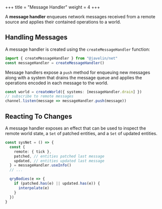 +++
title = "Message Handler"
weight = 4
+++

A **message handler** enqueues network messages received from a remote source and applies their contained operations to a world.

## Handling Messages

A message handler is created using the `createMessageHandler` function:

```ts
import { createMessageHandler } from "@javelin/net"
const messageHandler = createMessageHandler()
```

Message handlers expose a `push` method for enqueuing new messages along with a system that drains the message queue and applies the operations encoded in each message to the world.

```ts
const world = createWorld({ systems: [messageHandler.drain] })
// subscribe to remote messages
channel.listen(message => messageHandler.push(message))
```

## Reacting To Changes

A message handler exposes an effect that can be used to inspect the remote world state, a `Set` of patched entities, and a `Set` of updated entities.

```ts
const sysNet = () => {
  const {
    remote: { tick },
    patched, // entities patched last message
    updated, // entities updated last message
  } = messageHandler.useInfo()
  // ...

  qryBodies(e => {
    if (patched.has(e) || updated.has(e)) {
      interpolate(e)
    }
  })
}
```
